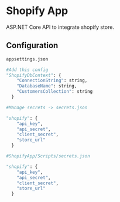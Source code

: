 # Shopify App

ASP.NET Core API to integrate shopify store.


## Configuration

```python
appsettings.json

#Add this config
"ShopifyDbContext": {
    "ConnectionString": string,
    "DatabaseName": string,
    "CustomersCollection": string
  }
```

```python
#Manage secrets -> secrets.json

"shopify": {
    "api_key",
    "api_secret",
    "client_secret",
    "store_url"
  }
```

```python
#ShopifyApp/Scripts/secrets.json

"shopify": {
    "api_key",
    "api_secret",
    "client_secret",
    "store_url"
  }
```

